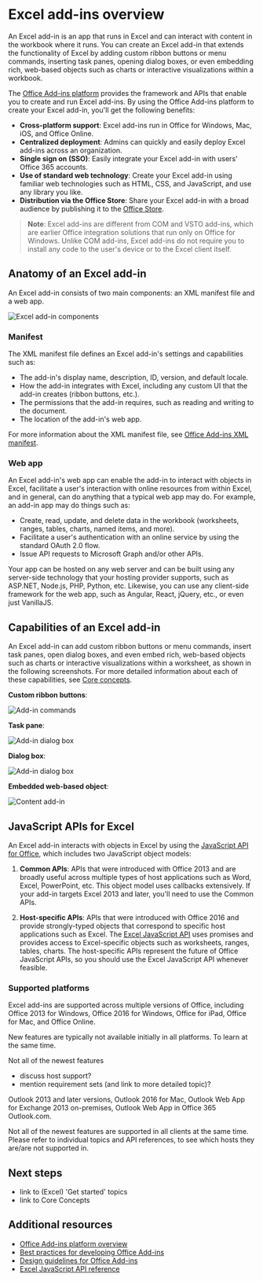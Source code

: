 # Excel add-ins overview

An Excel add-in is an app that runs in Excel and can interact with content in the workbook where it runs. You can create an Excel add-in that extends the functionality of Excel by adding custom ribbon buttons or menu commands, inserting task panes, opening dialog boxes, or even embedding rich, web-based objects such as charts or interactive visualizations within a workbook. 

The [Office Add-ins platform](../overview/office-add-ins.md?product=excel) provides the framework and APIs that enable you to create and run Excel add-ins. By using the Office Add-ins platform to create your Excel add-in, you'll get the following benefits:

* **Cross-platform support**: Excel add-ins run in Office for Windows, Mac, iOS, and Office Online.
* **Centralized deployment**: Admins can quickly and easily deploy Excel add-ins across an organization.
* **Single sign on (SSO)**: Easily integrate your Excel add-in with users' Office 365 accounts.
* **Use of standard web technology**: Create your Excel add-in using familiar web technologies such as HTML, CSS, and JavaScript, and use any library you like.
* **Distribution via the Office Store**: Share your Excel add-in with a broad audience by publishing it to the [Office Store](https://store.office.com/en-us/appshome.aspx).

> **Note**: Excel add-ins are different from COM and VSTO add-ins, which are earlier Office integration solutions that run only on Office for Windows. Unlike COM add-ins, Excel add-ins do not require you to install any code to the user's device or to the Excel client itself. 

## Anatomy of an Excel add-in 

An Excel add-in consists of two main components: an XML manifest file and a web app.

![Excel add-in components](../../images/ExcelAddinComponents.png)

### Manifest

The XML manifest file defines an Excel add-in's settings and capabilities such as: 

* The add-in's display name, description, ID, version, and default locale.
* How the add-in integrates with Excel, including any custom UI that the add-in creates (ribbon buttons, etc.).
* The permissions that the add-in requires, such as reading and writing to the document.
* The location of the add-in's web app.

For more information about the XML manifest file, see [Office Add-ins XML manifest](../overview/add-in-manifests.md?product=excel).

### Web app 

An Excel add-in's web app can enable the add-in to interact with objects in Excel, facilitate a user's interaction with online resources from within Excel, and in general, can do anything that a typical web app may do. For example, an add-in app may do things such as:

* Create, read, update, and delete data in the workbook (worksheets, ranges, tables, charts, named items, and more).
* Facilitate a user's authentication with an online service by using the standard OAuth 2.0 flow.
* Issue API requests to Microsoft Graph and/or other APIs.

Your app can be hosted on any web server and can be built using any server-side technology that your hosting provider supports, such as ASP.NET, Node.js, PHP, Python, etc. Likewise, you can use any client-side framework for the web app, such as Angular, React, jQuery, etc., or even just VanillaJS.

## Capabilities of an Excel add-in

An Excel add-in can add custom ribbon buttons or menu commands, insert task panes, open dialog boxes, and even embed rich, web-based objects such as charts or interactive visualizations within a worksheet, as shown in the following screenshots. For more detailed information about each of these capabilities, see [Core concepts](excel-add-ins-core-concepts.md?product=excel).

**Custom ribbon buttons**:

![Add-in commands](../../images/Excel_add-in_commands.png)

**Task pane**:

![Add-in dialog box](../../images/Excel_add-in_task_pane.png)

**Dialog box**:

![Add-in dialog box](../../images/Excel_add-in_dialog.png)

**Embedded web-based object**:

![Content add-in](../../images/Excel_add-in_content.png)

## JavaScript APIs for Excel

An Excel add-in interacts with objects in Excel by using the [JavaScript API for Office](../../reference/add-ins/javascript-api-for-office.md?product=excel), which includes two JavaScript object models:

1. **Common APIs**: APIs that were introduced with Office 2013 and are broadly useful across multiple types of host applications such as Word, Excel, PowerPoint, etc. This object model uses callbacks extensively. If your add-in targets Excel 2013 and later, you'll need to use the Common APIs.

2. **Host-specific APIs**: APIs that were introduced with Office 2016 and provide strongly-typed objects that correspond to specific host applications such as Excel. The [Excel JavaScript API](../../reference/excel/excel-add-ins-reference-overview.md?product=excel) uses promises and provides access to Excel-specific objects such as worksheets, ranges, tables, charts. The host-specific APIs represent the future of Office JavaScript APIs, so you should use the Excel JavaScript API whenever feasible.  

### Supported platforms

Excel add-ins are supported across multiple versions of Office, including Office 2013 for Windows, Office 2016 for Windows, Office for iPad, Office for Mac, and Office Online. 

New features are typically not available initially in all platforms. To learn at the same time.

Not all of the newest features

- discuss host support?
- mention requirement sets (and link to more detailed topic)?

Outlook 2013 and later versions, 
Outlook 2016 for Mac, 
Outlook Web App for Exchange 2013 on-premises, 
Outlook Web App in Office 365 
Outlook.com. 


Not all of the newest features are supported in all clients at the same time. 
Please refer to individual topics and API references, to see which hosts they are/are not supported in.


## Next steps

- link to (Excel) 'Get started' topics
- link to Core Concepts

## Additional resources

- [Office Add-ins platform overview](../overview/office-add-ins.md?product=excel)
- [Best practices for developing Office Add-ins](../overview/add-in-development-best-practices.md?product=excel)
- [Design guidelines for Office Add-ins](..design/add-in-design.md?product=excel)
- [Excel JavaScript API reference](../../reference/excel/excel-add-ins-reference-overview.md?product=excel)


